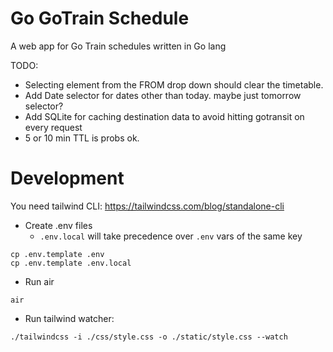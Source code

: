 # Go GoTrain Schedule
A web app for Go Train schedules written in Go lang

TODO: 
- Selecting element from the FROM drop down should clear the timetable.
- Add Date selector for dates other than today. maybe just tomorrow selector?
- Add SQLite for caching destination data to avoid hitting gotransit on every request
- 5 or 10 min TTL is probs ok.


# Development
You need tailwind CLI:
https://tailwindcss.com/blog/standalone-cli

- Create .env files 
    - `.env.local` will take precedence over `.env` vars of the same key
```
cp .env.template .env
cp .env.template .env.local
```
- Run air
```
air
```
- Run tailwind watcher:
```
./tailwindcss -i ./css/style.css -o ./static/style.css --watch
```